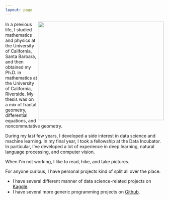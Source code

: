 ```yaml
---
layout: page
---
```


<img src='https://scontent-lax3-1.xx.fbcdn.net/v/t1.0-9/33186773_228776261213454_6897165887611076608_o.jpg?_nc_cat=110&_nc_oc=AQnbtSxm5RdgiRTdElh4l124c98VerwNtTzBcv5_27o50UfAvK8PVi7z_-GEBAN9l5M&_nc_ht=scontent-lax3-1.xx&oh=786f12738310b62fe111aa443a04bd9f&oe=5E11C0AE' style="width:400px;height:313px" align="right">

In a previous life, I studied mathematics and physics at the University of California, Santa Barbara, and then obtained my Ph.D. in mathematics at the University of California, Riverside. My thesis was on a mix of fractal geometry, differential equations, and noncommutative geometry.

During my last few years, I developed a side interest in data science and machine learning. In my final year, I took a fellowship at the Data Incubator. In particular, I've developed a lot of experience in deep learning, natural language processing, and computer vision.

When I'm not working, I like to read, hike, and take pictures.

For anyone curious, I have personal projects kind of split all over the place.

* I have several different manner of data science-related projects on [Kaggle](https://www.kaggle.com/frankkloster).
* I have several more generic programming projects on [Github](https://github.com/frankkloster).
